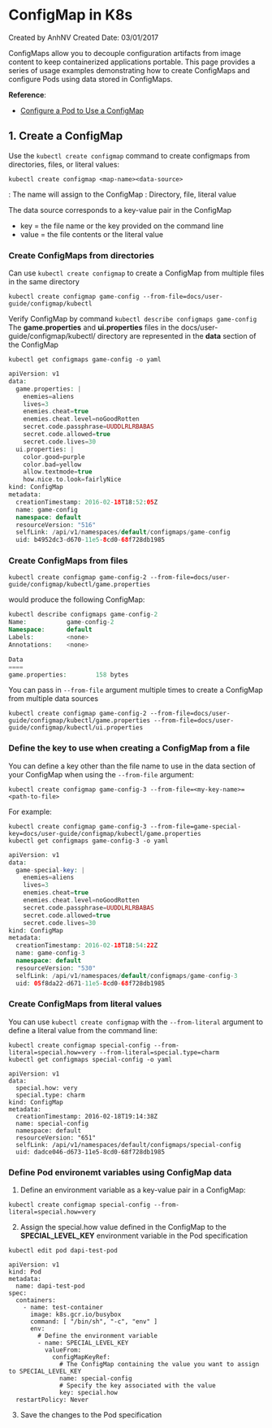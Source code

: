 # ConfigMap in K8s
Created by AnhNV Created Date: 03/01/2017

ConfigMaps allow you to decouple configuration artifacts from image content to keep containerized applications portable. This page provides a series of usage examples demonstrating how to create ConfigMaps and configure Pods using data stored in ConfigMaps.

**Reference**:
- [Configure a Pod to Use a ConfigMap][configmap-k8s]

## 1. Create a ConfigMap
Use the ```kubectl create configmap``` command to create configmaps from directories, files, or literal values:
```code
kubectl create configmap <map-name><data-source>
```
<map-name> : The name will assign to the ConfigMap
<data-source> : Directory, file, literal value

The data source corresponds to a key-value pair in the ConfigMap
- key = the file name or the key provided on the command line
- value = the file contents or the literal value

### Create ConfigMaps from directories
Can use ```kubectl create configmap``` to create a ConfigMap from multiple files in the same directory
```code
kubectl create configmap game-config --from-file=docs/user-guide/configmap/kubectl
```
Verify ConfigMap by command ```kubectl describe configmaps game-config```
The **game.properties** and **ui.properties** files in the docs/user-guide/configmap/kubectl/ directory are represented in the **data** section of the ConfigMap
```code
kubectl get configmaps game-config -o yaml
```
```php
apiVersion: v1
data:
  game.properties: |
    enemies=aliens
    lives=3
    enemies.cheat=true
    enemies.cheat.level=noGoodRotten
    secret.code.passphrase=UUDDLRLRBABAS
    secret.code.allowed=true
    secret.code.lives=30
  ui.properties: |
    color.good=purple
    color.bad=yellow
    allow.textmode=true
    how.nice.to.look=fairlyNice
kind: ConfigMap
metadata:
  creationTimestamp: 2016-02-18T18:52:05Z
  name: game-config
  namespace: default
  resourceVersion: "516"
  selfLink: /api/v1/namespaces/default/configmaps/game-config
  uid: b4952dc3-d670-11e5-8cd0-68f728db1985
```

### Create ConfigMaps from files
```code
kubectl create configmap game-config-2 --from-file=docs/user-guide/configmap/kubectl/game.properties
```
would produce the following ConfigMap:
```php
kubectl describe configmaps game-config-2
Name:           game-config-2
Namespace:      default
Labels:         <none>
Annotations:    <none>

Data
====
game.properties:        158 bytes
```
You can pass in ```--from-file``` argument multiple times to create a ConfigMap from multiple data sources
```code
kubectl create configmap game-config-2 --from-file=docs/user-guide/configmap/kubectl/game.properties --from-file=docs/user-guide/configmap/kubectl/ui.properties
```

### Define the key to use when creating a ConfigMap from a file
You can define a key other than the file name to use in the data section of your ConfigMap when using the ```--from-file``` argument:
```code
kubectl create configmap game-config-3 --from-file=<my-key-name>=<path-to-file>
```

For example:
```code
kubectl create configmap game-config-3 --from-file=game-special-key=docs/user-guide/configmap/kubectl/game.properties
kubectl get configmaps game-config-3 -o yaml
```

```php
apiVersion: v1
data:
  game-special-key: |
    enemies=aliens
    lives=3
    enemies.cheat=true
    enemies.cheat.level=noGoodRotten
    secret.code.passphrase=UUDDLRLRBABAS
    secret.code.allowed=true
    secret.code.lives=30
kind: ConfigMap
metadata:
  creationTimestamp: 2016-02-18T18:54:22Z
  name: game-config-3
  namespace: default
  resourceVersion: "530"
  selfLink: /api/v1/namespaces/default/configmaps/game-config-3
  uid: 05f8da22-d671-11e5-8cd0-68f728db1985
```
### Create ConfigMaps from literal values
You can use ```kubectl create configmap``` with the ```--from-literal``` argument to define a literal value from the command line:
```code
kubectl create configmap special-config --from-literal=special.how=very --from-literal=special.type=charm
kubectl get configmaps special-config -o yaml
```
```code
apiVersion: v1
data:
  special.how: very
  special.type: charm
kind: ConfigMap
metadata:
  creationTimestamp: 2016-02-18T19:14:38Z
  name: special-config
  namespace: default
  resourceVersion: "651"
  selfLink: /api/v1/namespaces/default/configmaps/special-config
  uid: dadce046-d673-11e5-8cd0-68f728db1985
```

### Define Pod environemt variables using ConfigMap data
1. Define an environment variable as a key-value pair in a ConfigMap:
```code
kubectl create configmap special-config --from-literal=special.how=very 
```
2. Assign the special.how value defined in the ConfigMap to the **SPECIAL_LEVEL_KEY** environment variable in the Pod specification
```code
kubectl edit pod dapi-test-pod
```
```code
apiVersion: v1
kind: Pod
metadata:
  name: dapi-test-pod
spec:
  containers:
    - name: test-container
      image: k8s.gcr.io/busybox
      command: [ "/bin/sh", "-c", "env" ]
      env:
        # Define the environment variable
        - name: SPECIAL_LEVEL_KEY
          valueFrom:
            configMapKeyRef:
              # The ConfigMap containing the value you want to assign to SPECIAL_LEVEL_KEY
              name: special-config
              # Specify the key associated with the value
              key: special.how
  restartPolicy: Never
```
3. Save the changes to the Pod specification

### 
    
[configmap-k8s]: <https://kubernetes.io/docs/tasks/configure-pod-container/configure-pod-configmap>